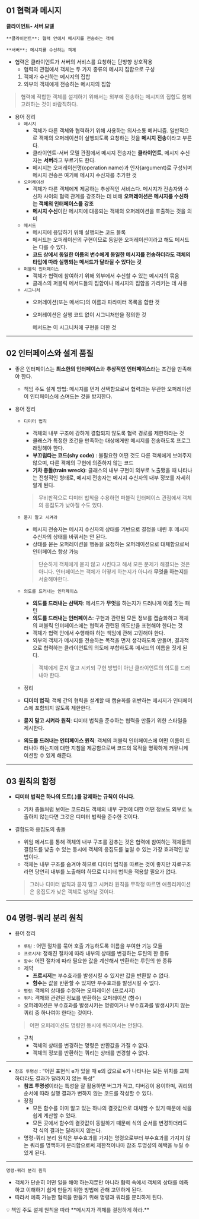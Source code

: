 ## 01 협력과 메시지

**클라이언트- 서버 모델**

    **클라이언트**: 협력 안에서 메시지를 전송하는 객체

    **서버**: 메시지를 수신하는 객체

- 협력은 클라이언트가 서버의 서비스를 요청하는 단방향 상호작용
    - 협력의 관점에서 객체는 두 가지 종류의 메시지 집합으로 구성
    1. 객체가 수신하는 메시지의 집합
    2. 외부의 객체에게 전송하는 메시지의 집합

> 협력에 적합한 객체를 설계하기 위해서는 외부에 전송하는 메시지의 집합도 함께 고려하는 것이 바람직하다.
> 
- 용어 정리
    - `메시지`
        - 객체가 다른 객체와 협력하기 위해 사용하는 의사소통 메커니즘. 일반적으로 객체의 오퍼레이션이 실행되도록 요청하는 것을 **메시지 전송**이라고 부른다.
        - 클라이언트-서버 모델 관점에서 메시지 전송자는 **클라이언트**, 메시지 수신자는 **서버**라고 부르기도 한다.
        - 메시지는 오퍼레이션명(operation name)과 인자(argument)로 구성되며 메시지 전송은 여기에 메시지 수신자를 추가한 것
    - `오퍼레이션`
        - 객체가 다른 객체에게 제공하는 추상적인 서비스다. 메시지가 전송자와 수신자 사이의 협력 관계를 강조하는 데 비해 **오퍼레이션은 메시지를 수신하는 객체의 인터페이스를 강조**
        - **메시지 수신**이란 메시지에 대응되는 객체의 오퍼레이션을 호출하는 것을 의미
    - `메서드`
        - 메시지에 응답하기 위해 실행되는 코드 블록
        - 메서드는 오퍼레이션의 구현이므로 동일한 오퍼레이션이라고 해도 메서드는 다를 수 있다.
        - **코드 상에서 동일한 이름의 변수에게 동일한 메시지를 전송하더라도 객체의 타입에 따라 실행되는 메서드가 달라질 수 있다는 것**
    - `퍼블릭 인터페이스`
        - 객체가 협력에 참여하기 위해 외부에서 수신할 수 있는 메시지의 묶음
        - 클래스의 퍼블릭 메서드들의 집합이나 메시지의 집합을 가리키는 데 사용
    - `시그니처`
        - 오퍼레이션(또는 메서드)의 이름과 파라미터 목록을 합한 것
        - 오퍼레이션은 실행 코드 없이 시그니처만을 정의한 것
            
            메서드는 이 시그니처에 구현을 더한 것
            

---

## 02 인터페이스와 설계 품질

- 좋은 인터페이스는 **최소한의 인터페이스**와 **추상적인 인터페이스**라는 조건을 만족해야 한다.
    
     - 책임 주도 설계 방법: 메시지를 먼저 선택함으로써 협력과는 무관한 오퍼레이션이 인터페이스에 스며드는 것을 방지한다. 
    
- 용어 정리
    - `디미터 법칙`
        - 객체의 내부 구조에 강하게 결합되지 않도록 협력 경로를 제한하라는 것
        - 클래스가 특정한 조건을 만족하는 대상에게만 메시지를 전송하도록 프로그래밍해야 한다.
        - **부끄럼타는 코드(shy code)** : 불필요한 어떤 것도 다른 객체에게 보여주지 않으며, 다른 객체의 구현에 의존하지 않는 코드
        - **기차 충돌(train wreck)**: 클래스의 내부 구현이 외부로 노출됐을 때 나타나는 전형적인 형태로, 메시지 전송자는 메시지 수신자의 내부 정보를 자세히 알게 된다.
        
        > 무비판적으로 디미터 법칙을 수용하면 퍼블릭 인터페이스 관점에서 객체의 응집도가 낮아질 수도 있다.
        > 
        
    - `묻지 말고 시켜라`
        - 메시지 전송자는 메시지 수신자의 상태를 기반으로 결정을 내린 후 메시지 수신자의 상태를 바꿔서는 안 된다.
        - 상태를 묻는 오퍼레이션을 행동을 요청하는 오퍼레이션으로 대체함으로써 인터페이스 향상 가능
        
        > 단순하게 객체에게 묻지 않고 시킨다고 해서 모든 문제가 해결되는 것은 아니다. 인터페이스는 객체가 어떻게 하는지가 아니라 **무엇을 하는지**를 서술해야한다.
        > 
    
    - `의도를 드러내는 인터페이스`
        - **의도를 드러내는 선택자**: 메서드가 **무엇**을 하는지가 드러나게 이름 짓는 패턴
        - **의도를 드러내는 인터페이스**: 구현과 관련된 모든 정보를 캡슐화하고 객체의 퍼블릭 인터페이스에는 협력과 관련된 의도만을 표현해야 한다는 것
        - 객체가 협력 안에서 수행해야 하는 책임에 관해 고민해야 한다.
        - 외부의 객체가 메시지를 전송하는 목적을 먼저 생각하도록 만들며, 결과적으로 협력하는 클라이언트의 의도에 부합하도록 메서드의 이름을 짓게 된다.
        
        > 객체에게 묻지 말고 시키되 구현 방법이 아닌 클라이언트의 의도를 드러내야 한다.
        > 
    - 정리
    - **디미터 법칙**: 객체 간의 협력을 설계할 때 캡슐화를 위반하는 메시지가 인터페이스에 포함되지 않도록 제한한다.
    - **묻지 말고 시켜라 원칙**: 디미터 법칙을 준수하는 협력을 만들기 위한 스타일을 제시한다.
    - **의도를 드러내는 인터페이스 원칙**: 객체의 퍼블릭 인터페이스에 어떤 이름이 드러나야 하는지에 대한 지침을 제공함으로써 코드의 목적을 명확하게 커뮤니케이션할 수 있게 해준다.

---

## 03 원칙의 함정

- **디미터 법칙은 하나의 도트(.)를 강제하는 규칙이 아니다.**
    - 기차 충돌처럼 보이는 코드라도 객체의 내부 구현에 대한 어떤 정보도 외부로 노출하지 않는다면 그것은 디미터 법칙을 준수한 것이다.
- 결합도와 응집도의 충돌
    - 위임 메서드를 통해 객체의 내부 구조를 감추는 것은 협력에 참여하는 객체들의 결합도를 낮출 수 있는 동시에 객체의 응집도를 높일 수 있는 가장 효과적인 방법이다.
    - 객체는 내부 구조를 숨겨야 하므로 디미터 법칙을 따르는 것이 좋지만 자료구조라면 당연히 내부를 노출해야 하므로 디미터 법칙을 적용할 필요가 없다.
    
    > 그러나 디미터 법칙과 묻지 말고 시켜라 원칙을 무작정 따르면 애플리케이션은 응집도가 낮은 객체로 넘쳐날 것이다.
    > 

---

## 04 명령-쿼리 분리 원칙

- 용어 정리
    - `루틴` : 어떤 절차를 묶어 호출 가능하도록 이름을 부여한 기능 모듈
    - `프로시저`: 정해진 절차에 따라 내부의 상태를 변경하는 루틴의 한 종류
    - `함수`: 어떤 절차에 따라 필요한 값을 계산해서 반환하는 루틴의 한 종류
    - 제약
        - **프로시저**는 부수효과를 발생시킬 수 있지만 값을 반환할 수 없다.
        - **함수**는 값을 반환할 수 있지만 부수효과를 발생시킬 수 없다.
    - `명령`: 객체의 상태를 수정하는 오퍼레이션 (프로시저)
    - `쿼리`: 객체와 관련된 정보를 반환하는 오퍼레이션 (함수)
    - 오퍼레이션은 부수효과를 발생시키는 명령이거나 부수효과를 발생시키지 않는 쿼리 중 하나여야 한다는 것이다.
    
    > 어떤 오퍼레이션도 명령인 동시에 쿼리여서는 안된다.
    > 
    - 규칙
        - 객체의 상태를 변경하는 명령은 반환값을 가질 수 없다.
        - 객체의 정보를 반환하는 쿼리는 상태를 변경할 수 없다.

---

- `참조 투명성` : “어떤 표현식  e가 있을 때 e의 값으로 e가 나타나는 모든 위치를 교체하더라도 결과가 달라지지 않는 특성”
    - **참조 투명성**이라는 특성을 잘 활용하면 버그가 적고, 디버깅이 용이하며, 쿼리의 순서에 따라 실행 결과가 변하지 않는 코드를 작성할 수 있다.
    - 장점
        - 모든 함수를 이미 알고 있는 하나의 결괏값으로 대체할 수 있기 때문에 식을 쉽게 계산할 수 있다.
        - 모든 곳에서 함수의 결괏값이 동일하기 때문에 식의 순서를 변경하더라도 각 식의 결과는 달라지지 않는다.
    - 명령-쿼리 분리 원칙은 부수효과를 가지는 명령으로부터 부수효과를 가지지 않는 쿼리를 명백하게 분리함으로써 제한적이나마 참조 투명성의 혜택을 누릴 수 있게 된다.

---

`명령-쿼리 분리 원칙`

- 객체가 단순히 어떤 일을 해야 하는지뿐만 아니라 협력 속에서 객체의 상태를 예측하고 이해하기 쉽게 만들기 위한 방법에 관해 고민하게 된다.
- 따라서 예측 가능한 협력을 만들기 위해 명령과 쿼리를 분리하게 된다.

<aside>
💡 책임 주도 설계 원칙을 따라 **메시지가 객체를 결정하게 하라.**

</aside>
